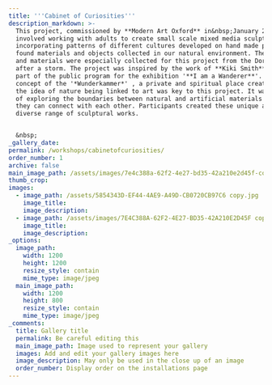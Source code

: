 ```yaml
---
title: '''Cabinet of Curiosities'''
description_markdown: >-
  This project, commissioned by **Modern Art Oxford** in&nbsp;January 2020&nbsp;
  involved working with adults to create small scale mixed media sculptures,
  incorporating patterns of different cultures developed on hand made paper and
  found materials and objects collected in our natural environment. The objects
  and materials were especially collected for this project from the Dorset coast
  after a storm. The project was inspired by the work of **Kiki Smith** and was
  part of the public program for the exhibition '**I am a Wanderer**'. The
  concept of the '*Wunderkammer*' , a private and spiritual place created with
  the idea of nature being linked to art was key to this project. It was a way
  of exploring the boundaries between natural and artificial materials and how
  they can connect with each other. Participants created these unique and
  diverse range of sculptural works.


  &nbsp;
_gallery_date:
permalink: /workshops/cabinetofcuriosities/
order_number: 1
archive: false
main_image_path: /assets/images/7e4c388a-62f2-4e27-bd35-42a210e2d45f-copy.jpg
thumb_crop:
images:
  - image_path: /assets/5854343D-EF44-4AE9-A49D-CB0720CB97C6 copy.jpg
    image_title:
    image_description:
  - image_path: /assets/images/7E4C388A-62F2-4E27-BD35-42A210E2D45F copy.jpg
    image_title:
    image_description:
_options:
  image_path:
    width: 1200
    height: 1200
    resize_style: contain
    mime_type: image/jpeg
  main_image_path:
    width: 1200
    height: 800
    resize_style: contain
    mime_type: image/jpeg
_comments:
  title: Gallery title
  permalink: Be careful editing this
  main_image_path: Image used to represent your gallery
  images: Add and edit your gallery images here
  image_description: May only be used in the close up of an image
  order_number: Display order on the installations page
---
```

